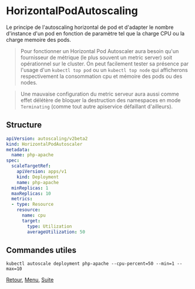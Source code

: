 # HorizontalPodAutoscaling
Le principe de l'autoscaling horizontal de pod et d'adapter le nombre d'instance d'un pod en fonction de paramètre tel que la charge CPU ou la charge memoire des pods.

> Pour fonctionner un Horizontal Pod Autoscaler aura besoin qu'un fournisseur de métrique (le plus souvent un metric server) soit opérationnel sur le cluster. 
> On peut facilement tester sa présence par l'usage d'un `kubectl top pod` ou un `kubectl top node` qui afficherons respectivement la consommation cpu et mémoire des pods ou des nodes.

> Une mauvaise configuration du metric serveur aura aussi comme effet délétère de bloquer la destruction des namespaces en mode `Terminating` (comme tout autre apiservice défaillant d'ailleurs).

## Structure
```yaml
apiVersion: autoscaling/v2beta2
kind: HorizontalPodAutoscaler
metadata:
  name: php-apache
spec:
  scaleTargetRef:
    apiVersion: apps/v1
    kind: Deployment
    name: php-apache
  minReplicas: 1
  maxReplicas: 10
  metrics:
  - type: Resource
    resource:
      name: cpu
      target:
        type: Utilization
        averageUtilization: 50
```

## Commandes utiles
```shell
kubectl autoscale deployment php-apache --cpu-percent=50 --min=1 --max=10 
```

[Retour](https://obeyler.github.io/Formation-K8S/Chapitres/Deployment.html), [Menu](https://obeyler.github.io/Formation-K8S/), [Suite](https://obeyler.github.io/Formation-K8S/Chapitres/Daemonset.html)
